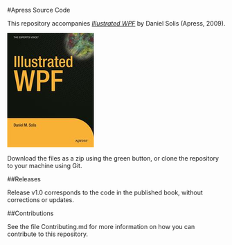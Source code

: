 #Apress Source Code

This repository accompanies [*Illustrated WPF*](http://www.apress.com/9781430219101) by Daniel Solis (Apress, 2009).

![Cover image](9781430219101.jpg)

Download the files as a zip using the green button, or clone the repository to your machine using Git.

##Releases

Release v1.0 corresponds to the code in the published book, without corrections or updates.

##Contributions

See the file Contributing.md for more information on how you can contribute to this repository.
